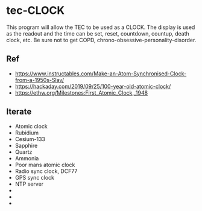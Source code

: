 # tec-CLOCK

This program will allow the TEC to be used as a CLOCK. The display is used as the readout and the time can be set, reset, countdown, countup, death clock, etc.
Be sure not to get COPD, chrono-obsessive-personality-disorder.


## Ref
- https://www.instructables.com/Make-an-Atom-Synchronised-Clock-from-a-1950s-Slav/
- https://hackaday.com/2019/09/25/100-year-old-atomic-clock/
- https://ethw.org/Milestones:First_Atomic_Clock,_1948



## Iterate
 - Atomic clock
 - Rubidium
 - Cesium-133   
 - Sapphire
 - Quartz
 - Ammonia
 - Poor mans atomic clock
 - Radio sync clock, DCF77 
 - GPS sync clock
 - NTP server
 -  
 -    
 -   
